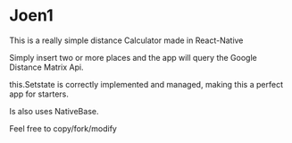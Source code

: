 # Joen1

This is a really simple distance Calculator made in React-Native

Simply insert two or more places and the app will query the Google Distance Matrix Api.

this.Setstate is correctly implemented and managed, making this a perfect app for starters.

Is also uses NativeBase.

Feel free to copy/fork/modify


